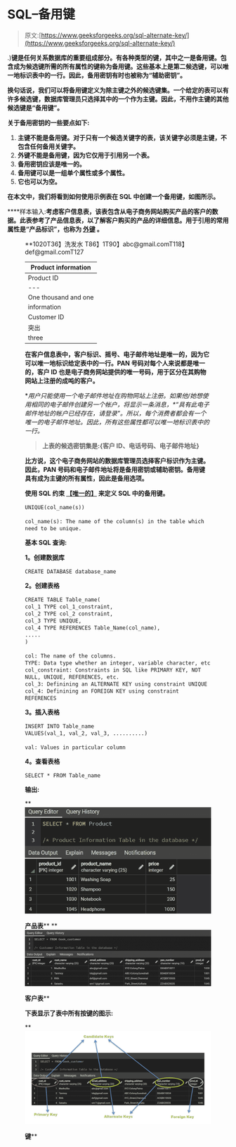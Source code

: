 # SQL–备用键

> 原文:[https://www.geeksforgeeks.org/sql-alternate-key/](https://www.geeksforgeeks.org/sql-alternate-key/)

[](https://www.geeksforgeeks.org/types-of-keys-in-relational-model-candidate-super-primary-alternate-and-foreign/#:~:text=Alternate%20Key%3A%20The%20candidate%20key,out%20of%20many%20candidate%20keys).)**键是任何关系数据库的重要组成部分。有各种类型的键，其中之一是备用键。包含成为候选键所需的所有属性的键称为备用键。这些基本上是第二候选键，可以唯一地标识表中的一行。因此，备用密钥有时也被称为“辅助密钥”。**

**换句话说，我们可以将备用键定义为除主键之外的候选键集。一个给定的表可以有许多候选键，数据库管理员只选择其中的一个作为主键。因此，不用作主键的其他候选键是“备用键”。**

**关于备用密钥的一些要点如下:**

1.  **主键不能是备用键。对于只有一个候选关键字的表，该关键字必须是主键，不包含任何备用关键字。**
2.  **外键不能是备用键，因为它仅用于引用另一个表。**
3.  **备用密钥应该是唯一的。**
4.  **备用键可以是一组单个属性或多个属性。**
5.  **它也可以为空。**

**在本文中，我们将看到如何使用示例表在 SQL 中创建一个备用键，如图所示。**

****样本输入:**考虑客户信息表，该表包含从电子商务网站购买产品的客户的数据。此表参考了产品信息表，以了解客户购买的产品的详细信息。用于引用的常用属性是“产品标识”，也称为 [**外键**](https://www.geeksforgeeks.org/foreign-key-constraint-in-sql/) 。**

<figure class="table">**1020T36】洗发水 T86】1T90】abc@gmail.comT118】def@gmail.comT127

| **Product information** |
| --- |
| Product ID | product name | price |
| --- | --- | --- |
| One thousand and one | Soap washing | Twenty-five |
| information |
| Customer ID | Customer name | E-mail address | Shipping address | Disk number | Product ID |
| 突出 | Guhati | ddabx 10034 | One thousand and one |
| three | Ritik | XYZ _ Street, Chennai | acqbx 10555 | One thousand and forty-five |** </figure>

**在客户信息表中，**客户标识、摇号、电子邮件地址**是唯一的，因为它可以唯一地标识给定表中的一行。PAN 号码对每个人来说都是唯一的，客户 ID 也是电子商务网站提供的唯一号码，用于区分在其购物网站上注册的成吨的客户。**

**用户只能使用一个电子邮件地址在购物网站上注册。如果他/她想使用相同的电子邮件创建另一个帐户，将显示一条消息，*“具有此电子邮件地址的帐户已经存在，请登录”。*所以，每个消费者都会有一个唯一的电子邮件地址。因此，所有这些属性都可以唯一地标识表中的一行。**

> **上表的候选密钥集是:{客户 ID、电话号码、电子邮件地址}**

**比方说，这个电子商务网站的数据库管理员选择客户标识作为主键。因此，PAN 号码和电子邮件地址将是备用密钥或辅助密钥。备用键具有成为主键的所有属性，因此是备用选项。**

**使用 SQL 约束 [**【唯一的】**](https://www.geeksforgeeks.org/sql-unique-constraint/#:~:text=Unique%20constraint%20in%20SQL%20is,tuples%2C%20else%20it%20return%20false.) 来定义 SQL 中的备用键。**

```
UNIQUE(col_name(s))

col_name(s): The name of the column(s) in the table which need to be unique.
```

****基本 SQL 查询:****

****1。创建数据库****

```
CREATE DATABASE database_name
```

****2。创建表格****

```
CREATE TABLE Table_name(
col_1 TYPE col_1_constraint,
col_2 TYPE col_2 constraint,
col_3 TYPE UNIQUE,
col_4 TYPE REFERENCES Table_Name(col_name),
.....
)

col: The name of the columns.
TYPE: Data type whether an integer, variable character, etc
col_constraint: Constraints in SQL like PRIMARY KEY, NOT NULL, UNIQUE, REFERENCES, etc.
col_3: Definining an ALTERNATE KEY using constraint UNIQUE
col_4: Definining an FOREIGN KEY using constraint REFERENCES
```

****3。插入表格****

```
INSERT INTO Table_name
VALUES(val_1, val_2, val_3, ..........)

val: Values in particular column
```

****4。查看表格****

```
SELECT * FROM Table_name
```

****输出:****

**![](img/ca2be723238936bd2d7147c596131543.png)

**产品表**** **![](img/993626c17d5973adafd984cb5934fb8d.png)

**客户表**** 

**下表显示了表中所有按键的图示:**

**![](img/75bfdcd2c72c60d360e6b36b55be03d5.png)

**键****